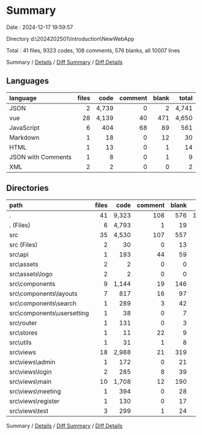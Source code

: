 # Summary

Date : 2024-12-17 19:59:57

Directory d:\\2024202501\\Introduction\\NewWebApp

Total : 41 files,  9323 codes, 108 comments, 576 blanks, all 10007 lines

Summary / [Details](details.md) / [Diff Summary](diff.md) / [Diff Details](diff-details.md)

## Languages
| language | files | code | comment | blank | total |
| :--- | ---: | ---: | ---: | ---: | ---: |
| JSON | 2 | 4,739 | 0 | 2 | 4,741 |
| vue | 28 | 4,139 | 40 | 471 | 4,650 |
| JavaScript | 6 | 404 | 68 | 89 | 561 |
| Markdown | 1 | 18 | 0 | 12 | 30 |
| HTML | 1 | 13 | 0 | 1 | 14 |
| JSON with Comments | 1 | 8 | 0 | 1 | 9 |
| XML | 2 | 2 | 0 | 0 | 2 |

## Directories
| path | files | code | comment | blank | total |
| :--- | ---: | ---: | ---: | ---: | ---: |
| . | 41 | 9,323 | 108 | 576 | 10,007 |
| . (Files) | 6 | 4,793 | 1 | 19 | 4,813 |
| src | 35 | 4,530 | 107 | 557 | 5,194 |
| src (Files) | 2 | 30 | 0 | 13 | 43 |
| src\\api | 1 | 193 | 44 | 59 | 296 |
| src\\assets | 2 | 2 | 0 | 0 | 2 |
| src\\assets\\logo | 2 | 2 | 0 | 0 | 2 |
| src\\components | 9 | 1,144 | 19 | 146 | 1,309 |
| src\\components\\layouts | 7 | 817 | 16 | 97 | 930 |
| src\\components\\search | 1 | 289 | 3 | 42 | 334 |
| src\\components\\usersetting | 1 | 38 | 0 | 7 | 45 |
| src\\router | 1 | 131 | 0 | 3 | 134 |
| src\\stores | 1 | 11 | 22 | 9 | 42 |
| src\\utils | 1 | 31 | 1 | 8 | 40 |
| src\\views | 18 | 2,988 | 21 | 319 | 3,328 |
| src\\views\\admin | 1 | 172 | 0 | 21 | 193 |
| src\\views\\login | 2 | 285 | 8 | 39 | 332 |
| src\\views\\main | 10 | 1,708 | 12 | 190 | 1,910 |
| src\\views\\meeting | 1 | 394 | 0 | 28 | 422 |
| src\\views\\register | 1 | 130 | 0 | 17 | 147 |
| src\\views\\test | 3 | 299 | 1 | 24 | 324 |

Summary / [Details](details.md) / [Diff Summary](diff.md) / [Diff Details](diff-details.md)